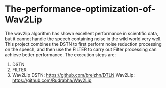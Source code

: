 # The-performance-optimization-of-Wav2Lip
The wav2lip algorithm has shown excellent performance in scientific data, but it cannot handle the speech containing noise in the wild world very well. This project combines the DSTN  to first perform noise reduction processing on the speech, and then use the FILTER  to carry out Filter processing can achieve better performance. The execution steps are:
1. DSTN
2. FILTER
3. Wav2Lip
DSTN: https://github.com/breizhn/DTLN
Wav2Lip: https://github.com/Rudrabha/Wav2Lip

